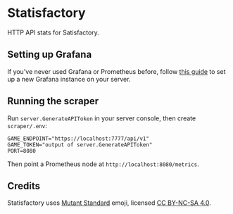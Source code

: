 ﻿# Statisfactory

HTTP API stats for Satisfactory.

## Setting up Grafana

If you've never used Grafana or Prometheus before, follow [this guide](https://github.com/NotNite/Statisfactory/blob/main/grafana/README.md) to set up a new Grafana instance on your server.

## Running the scraper

Run `server.GenerateAPIToken` in your server console, then create `scraper/.env`:

```text
GAME_ENDPOINT="https://localhost:7777/api/v1"
GAME_TOKEN="output of server.GenerateAPIToken"
PORT=8080
```

Then point a Prometheus node at `http://localhost:8080/metrics`.

## Credits

Statisfactory uses [Mutant Standard](https://mutant.tech/) emoji, licensed [CC BY-NC-SA 4.0](https://creativecommons.org/licenses/by-nc-sa/4.0/).
